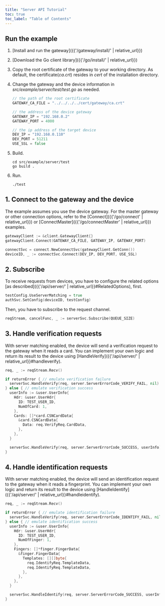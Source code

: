 ```yaml
---
title: "Server API Tutorial"
toc: true
toc_label: "Table of Contents"
---
```


## Run the example

1. [Install and run the gateway]({{'/gateway/install/' | relative_url}})
2. [Download the Go client library]({{'/go/install/' | relative_url}})
3. Copy the root certificate of the gateway to your working directory. As default, the certificate(_ca.crt_) resides in _cert_ of the installation directory. 
4. Change the gateway and the device information in _src/example/server/test/test.go_ as needed.
   
    ```go
    // the path of the root certificate
    GATEWAY_CA_FILE = "../../../../cert/gateway/ca.crt"

    // the address of the device gateway
    GATEWAY_IP = "192.168.0.2"
    GATEWAY_PORT = 4000

    // the ip address of the target device
    DEV_IP = "192.168.0.110"
    DEV_PORT = 51211
    USE_SSL = false
    ```
5. Build.

    ```
    cd src/example/server/test
    go build .
    ```
6. Run.
   
    ```
    ./test
    ```

## 1. Connect to the gateway and the device

The example assumes you use the device gateway. For the master gateway or other connection options, refer to the [Connect]({{'/go/connect' | relative_url}}) or [ConnectMaster]({{'/go/connectMaster' | relative_url}}) examples.

  ```go
  gatewayClient := &client.GatewayClient{}
  gatewayClient.Connect(GATEWAY_CA_FILE, GATEWAY_IP, GATEWAY_PORT)

  connectSvc = connect.NewConnectSvc(gatewayClient.GetConn())
  deviceID, _ := connectSvc.Connect(DEV_IP, DEV_PORT, USE_SSL)
  ```   

## 2. Subscribe

To receive requests from devices, you have to configure the related options [as described]({{'/api/server/' | relative_url}}#RelatedOptions), first.

  ```go
  testConfig.UseServerMatching = true
  authSvc.SetConfig(deviceID, testConfig)
  ```

Then, you have to subscribe to the request channel.

  ```go
  reqStream, cancelFunc, _ := serverSvc.Subscribe(QUEUE_SIZE)
  ```

## 3. Handle verification requests

With server matching enabled, the device will send a verification request to the gateway when it reads a card. You can implement your own logic and return its result to the device using [HandleVerify]({{'/api/server/' | relative_url}}#handleverify).

  ```go
  req, _ := reqStream.Recv()

  if returnError { // emulate verification failure
    serverSvc.HandleVerify(req, server.ServerErrorCode_VERIFY_FAIL, nil)
  } else { // emulate verification success
    userInfo := &user.UserInfo{
      Hdr: &user.UserHdr{
        ID: TEST_USER_ID,
        NumOfCard: 1,
      },
      Cards: []*card.CSNCardData{
        &card.CSNCardData{
          Data: req.VerifyReq.CardData,
        },
      },
    }

    serverSvc.HandleVerify(req, server.ServerErrorCode_SUCCESS, userInfo)
  }
  ```

## 4. Handle identification requests

With server matching enabled, the device will send an identification request to the gateway when it reads a fingerprint. You can implement your own logic and return its result to the device using [HandleIdentify]({{'/api/server/' | relative_url}}#handleidentify).

  ```go
  req, _ := reqStream.Recv()

  if returnError { // emulate identification failure
    serverSvc.HandleVerify(req, server.ServerErrorCode_IDENTIFY_FAIL, nil)
  } else { // emulate identification success
    userInfo := &user.UserInfo{
      Hdr: &user.UserHdr{
        ID: TEST_USER_ID,
        NumOfFinger: 1,
      },
      Fingers: []*finger.FingerData{
        &finger.FingerData{
          Templates: [][]byte{
            req.IdentifyReq.TemplateData,
            req.IdentifyReq.TemplateData,
          },
        },
      },
    }

    serverSvc.HandleIdentify(req, server.ServerErrorCode_SUCCESS, userInfo)
  }
  ```

